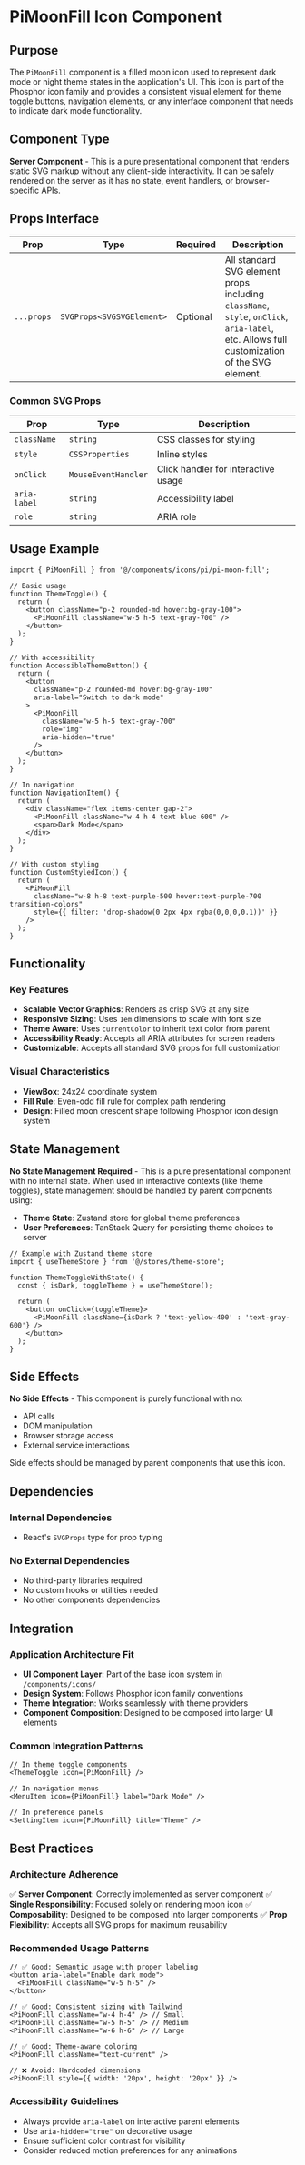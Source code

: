 # PiMoonFill Icon Component

## Purpose

The `PiMoonFill` component is a filled moon icon used to represent dark mode or night theme states in the application's UI. This icon is part of the Phosphor icon family and provides a consistent visual element for theme toggle buttons, navigation elements, or any interface component that needs to indicate dark mode functionality.

## Component Type

**Server Component** - This is a pure presentational component that renders static SVG markup without any client-side interactivity. It can be safely rendered on the server as it has no state, event handlers, or browser-specific APIs.

## Props Interface

| Prop | Type | Required | Description |
|------|------|----------|-------------|
| `...props` | `SVGProps<SVGSVGElement>` | Optional | All standard SVG element props including `className`, `style`, `onClick`, `aria-label`, etc. Allows full customization of the SVG element. |

### Common SVG Props
| Prop | Type | Description |
|------|------|-------------|
| `className` | `string` | CSS classes for styling |
| `style` | `CSSProperties` | Inline styles |
| `onClick` | `MouseEventHandler` | Click handler for interactive usage |
| `aria-label` | `string` | Accessibility label |
| `role` | `string` | ARIA role |

## Usage Example

```tsx
import { PiMoonFill } from '@/components/icons/pi/pi-moon-fill';

// Basic usage
function ThemeToggle() {
  return (
    <button className="p-2 rounded-md hover:bg-gray-100">
      <PiMoonFill className="w-5 h-5 text-gray-700" />
    </button>
  );
}

// With accessibility
function AccessibleThemeButton() {
  return (
    <button 
      className="p-2 rounded-md hover:bg-gray-100"
      aria-label="Switch to dark mode"
    >
      <PiMoonFill 
        className="w-5 h-5 text-gray-700"
        role="img"
        aria-hidden="true"
      />
    </button>
  );
}

// In navigation
function NavigationItem() {
  return (
    <div className="flex items-center gap-2">
      <PiMoonFill className="w-4 h-4 text-blue-600" />
      <span>Dark Mode</span>
    </div>
  );
}

// With custom styling
function CustomStyledIcon() {
  return (
    <PiMoonFill 
      className="w-8 h-8 text-purple-500 hover:text-purple-700 transition-colors"
      style={{ filter: 'drop-shadow(0 2px 4px rgba(0,0,0,0.1))' }}
    />
  );
}
```

## Functionality

### Key Features
- **Scalable Vector Graphics**: Renders as crisp SVG at any size
- **Responsive Sizing**: Uses `1em` dimensions to scale with font size
- **Theme Aware**: Uses `currentColor` to inherit text color from parent
- **Accessibility Ready**: Accepts all ARIA attributes for screen readers
- **Customizable**: Accepts all standard SVG props for full customization

### Visual Characteristics
- **ViewBox**: 24x24 coordinate system
- **Fill Rule**: Even-odd fill rule for complex path rendering
- **Design**: Filled moon crescent shape following Phosphor icon design system

## State Management

**No State Management Required** - This is a pure presentational component with no internal state. When used in interactive contexts (like theme toggles), state management should be handled by parent components using:

- **Theme State**: Zustand store for global theme preferences
- **User Preferences**: TanStack Query for persisting theme choices to server

```tsx
// Example with Zustand theme store
import { useThemeStore } from '@/stores/theme-store';

function ThemeToggleWithState() {
  const { isDark, toggleTheme } = useThemeStore();
  
  return (
    <button onClick={toggleTheme}>
      <PiMoonFill className={isDark ? 'text-yellow-400' : 'text-gray-600'} />
    </button>
  );
}
```

## Side Effects

**No Side Effects** - This component is purely functional with no:
- API calls
- DOM manipulation
- Browser storage access
- External service interactions

Side effects should be managed by parent components that use this icon.

## Dependencies

### Internal Dependencies
- React's `SVGProps` type for prop typing

### No External Dependencies
- No third-party libraries required
- No custom hooks or utilities needed
- No other components dependencies

## Integration

### Application Architecture Fit
- **UI Component Layer**: Part of the base icon system in `/components/icons/`
- **Design System**: Follows Phosphor icon family conventions
- **Theme Integration**: Works seamlessly with theme providers
- **Component Composition**: Designed to be composed into larger UI elements

### Common Integration Patterns
```tsx
// In theme toggle components
<ThemeToggle icon={PiMoonFill} />

// In navigation menus
<MenuItem icon={PiMoonFill} label="Dark Mode" />

// In preference panels
<SettingItem icon={PiMoonFill} title="Theme" />
```

## Best Practices

### Architecture Adherence
✅ **Server Component**: Correctly implemented as server component
✅ **Single Responsibility**: Focused solely on rendering moon icon
✅ **Composability**: Designed to be composed into larger components
✅ **Prop Flexibility**: Accepts all SVG props for maximum reusability

### Recommended Usage Patterns
```tsx
// ✅ Good: Semantic usage with proper labeling
<button aria-label="Enable dark mode">
  <PiMoonFill className="w-5 h-5" />
</button>

// ✅ Good: Consistent sizing with Tailwind
<PiMoonFill className="w-4 h-4" /> // Small
<PiMoonFill className="w-5 h-5" /> // Medium  
<PiMoonFill className="w-6 h-6" /> // Large

// ✅ Good: Theme-aware coloring
<PiMoonFill className="text-current" />

// ❌ Avoid: Hardcoded dimensions
<PiMoonFill style={{ width: '20px', height: '20px' }} />
```

### Accessibility Guidelines
- Always provide `aria-label` on interactive parent elements
- Use `aria-hidden="true"` on decorative usage
- Ensure sufficient color contrast for visibility
- Consider reduced motion preferences for any animations
